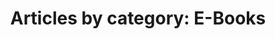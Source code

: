 ---
layout: blog_by_category
title: 'Articles by category: E-Books'
category: downloads
permalink: "/blog/category/downloads/"
image: /assets/images/photos/photo-10.jpg
tagline: "<br>The Blog"
---